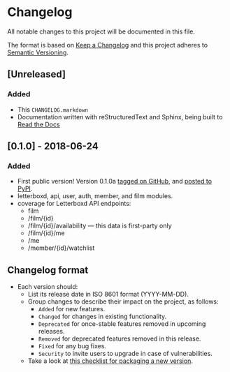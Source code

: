 # Changelog
All notable changes to this project will be documented in this file.

The format is based on [Keep a Changelog](https://keepachangelog.com/en/1.0.0/)
and this project adheres to [Semantic Versioning](https://semver.org/spec/v2.0.0.html).

## [Unreleased]
### Added

- This `CHANGELOG.markdown`
- Documentation written with reStructuredText and Sphinx, being built to [Read the Docs](https://letterboxd.readthedocs.io/)

## [0.1.0] - 2018-06-24
### Added

- First public version! Version 0.1.0a [tagged on GitHub](https://github.com/bobtiki/letterboxd/releases/tag/v0.1.0a), and [posted to PyPI](https://pypi.org/project/letterboxd/).
- letterboxd, api, user, auth, member, and film modules.
- coverage for Letterboxd API endpoints:
    - film
    - /film/{id}
    - /film/{id}/availability — this data is first-party only
    - /film/{id}/me
    - /me
    - /member/{id}/watchlist

## Changelog format

- Each version should:
    - List its release date in ISO 8601 format (YYYY-MM-DD).
    - Group changes to describe their impact on the project, as follows:
        - `Added` for new features.
        - `Changed` for changes in existing functionality.
        - `Deprecated` for once-stable features removed in upcoming releases.
        - `Removed` for deprecated features removed in this release.
        - `Fixed` for any bug fixes.
        - `Security` to invite users to upgrade in case of vulnerabilities.
    - Take a look at [this checklist for packaging a new version](http://www.sherifsoliman.com/2016/09/30/Python-package-with-GitHub-PyPI/).